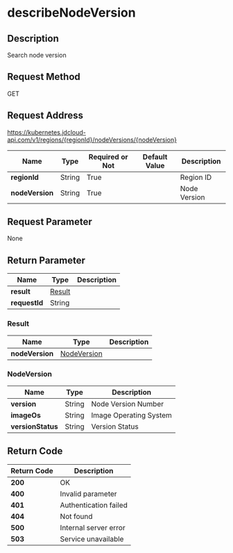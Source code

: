 # describeNodeVersion


## Description
Search node version

## Request Method
GET

## Request Address
https://kubernetes.jdcloud-api.com/v1/regions/{regionId}/nodeVersions/{nodeVersion}

|Name|Type|Required or Not|Default Value|Description|
|---|---|---|---|---|
|**regionId**|String|True| |Region ID|
|**nodeVersion**|String|True| |Node Version|

## Request Parameter
None


## Return Parameter
|Name|Type|Description|
|---|---|---|
|**result**|[Result](describenodeversion#result)| |
|**requestId**|String| |

### <div id="result">Result</div>
|Name|Type|Description|
|---|---|---|
|**nodeVersion**|[NodeVersion](describenodeversion#nodeversion)| |
### <div id="nodeversion">NodeVersion</div>
|Name|Type|Description|
|---|---|---|
|**version**|String|Node Version Number|
|**imageOs**|String|Image Operating System|
|**versionStatus**|String|Version Status|

## Return Code
|Return Code|Description|
|---|---|
|**200**|OK|
|**400**|Invalid parameter|
|**401**|Authentication failed|
|**404**|Not found|
|**500**|Internal server error|
|**503**|Service unavailable|
